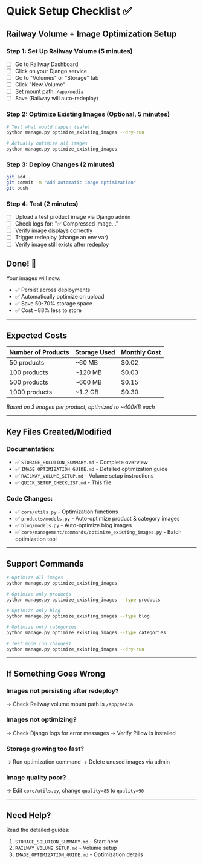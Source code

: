 # Quick Setup Checklist ✅

## Railway Volume + Image Optimization Setup

### Step 1: Set Up Railway Volume (5 minutes)
- [ ] Go to Railway Dashboard
- [ ] Click on your Django service
- [ ] Go to "Volumes" or "Storage" tab
- [ ] Click "New Volume"
- [ ] Set mount path: `/app/media`
- [ ] Save (Railway will auto-redeploy)

### Step 2: Optimize Existing Images (Optional, 5 minutes)
```bash
# Test what would happen (safe)
python manage.py optimize_existing_images --dry-run

# Actually optimize all images
python manage.py optimize_existing_images
```

### Step 3: Deploy Changes (2 minutes)
```bash
git add .
git commit -m "Add automatic image optimization"
git push
```

### Step 4: Test (2 minutes)
- [ ] Upload a test product image via Django admin
- [ ] Check logs for: "✅ Compressed image..."
- [ ] Verify image displays correctly
- [ ] Trigger redeploy (change an env var)
- [ ] Verify image still exists after redeploy

## Done! 🎉

Your images will now:
- ✅ Persist across deployments
- ✅ Automatically optimize on upload
- ✅ Save 50-70% storage space
- ✅ Cost ~88% less to store

---

## Expected Costs

| Number of Products | Storage Used | Monthly Cost |
|-------------------|--------------|--------------|
| 50 products | ~60 MB | $0.02 |
| 100 products | ~120 MB | $0.03 |
| 500 products | ~600 MB | $0.15 |
| 1000 products | ~1.2 GB | $0.30 |

*Based on 3 images per product, optimized to ~400KB each*

---

## Key Files Created/Modified

### Documentation:
- ✅ `STORAGE_SOLUTION_SUMMARY.md` - Complete overview
- ✅ `IMAGE_OPTIMIZATION_GUIDE.md` - Detailed optimization guide
- ✅ `RAILWAY_VOLUME_SETUP.md` - Volume setup instructions
- ✅ `QUICK_SETUP_CHECKLIST.md` - This file

### Code Changes:
- ✅ `core/utils.py` - Optimization functions
- ✅ `products/models.py` - Auto-optimize product & category images
- ✅ `blog/models.py` - Auto-optimize blog images
- ✅ `core/management/commands/optimize_existing_images.py` - Batch optimization tool

---

## Support Commands

```bash
# Optimize all images
python manage.py optimize_existing_images

# Optimize only products
python manage.py optimize_existing_images --type products

# Optimize only blog
python manage.py optimize_existing_images --type blog

# Optimize only categories
python manage.py optimize_existing_images --type categories

# Test mode (no changes)
python manage.py optimize_existing_images --dry-run
```

---

## If Something Goes Wrong

### Images not persisting after redeploy?
→ Check Railway volume mount path is `/app/media`

### Images not optimizing?
→ Check Django logs for error messages
→ Verify Pillow is installed

### Storage growing too fast?
→ Run optimization command
→ Delete unused images via admin

### Image quality poor?
→ Edit `core/utils.py`, change `quality=85` to `quality=90`

---

## Need Help?

Read the detailed guides:
1. `STORAGE_SOLUTION_SUMMARY.md` - Start here
2. `RAILWAY_VOLUME_SETUP.md` - Volume setup
3. `IMAGE_OPTIMIZATION_GUIDE.md` - Optimization details


